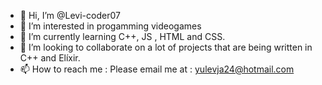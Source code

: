 - 👋 Hi, I’m @Levi-coder07
- 👀 I’m interested in progamming videogames 
- 🌱 I’m currently learning C++, JS , HTML and CSS.
- 💞️ I’m looking to collaborate on a lot of projects that are being written in C++ and Elíxir.
- 📫 How to reach me : Please email me at : yulevja24@hotmail.com

<!---
Levi-coder07/Levi-coder07 is a ✨ special ✨ repository because its `README.md` (this file) appears on your GitHub profile.
You can click the Preview link to take a look at your changes.
--->
